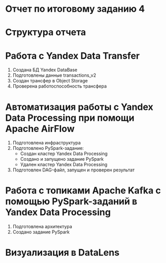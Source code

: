 # Отчет по итоговому заданию 4

# Структура отчета

# Работа с Yandex Data Transfer

1. Создана БД Yandex DataBase
2. Подготовлены данные transactions_v2
3. Создан трансфер в Object Storage
4. Проверена работоспособность трансфера

# Автоматизация работы с Yandex Data Processing при помощи Apache AirFlow
1. Подготовлена инфраструктура
2. Подготовлено PySpark-задание:
   * Создан кластер Yandex Data Processing
   * Создано и запущено задание PySpark
   * Удален кластер Yandex Data Processing
3. Подготовлен DAG-файл, запущен и проверен результат

# Работа с топиками Apache Kafka с помощью PySpark-заданий в Yandex Data Processing

1. Подготовлена архитектура
2. Создано задание PySpark

# Визуализация в DataLens
